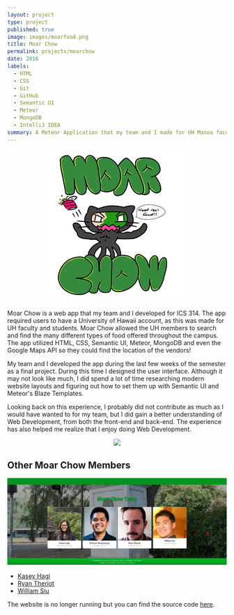 ```yaml
---
layout: project
type: project
published: true
image: images/moarfood.png
title: Moar Chow
permalink: projects/moarchow
date: 2016
labels:
  - HTML
  - CSS
  - Git
  - GitHub
  - Semantic UI
  - Meteor
  - MongoDB
  - IntelliJ IDEA
summary: A Meteor Application that my team and I made for UH Manoa faculty and students to find food on campus.
---
```


<div align="middle">
  <img class="ui image" src="../images/moarfood.png" >
</div>

Moar Chow is a web app that my team and I developed for ICS 314. The app required users to have a University of Hawaii account, as this was made for UH faculty and students. Moar Chow allowed the UH members to search and find the many different types of food offered throughout the campus. The app utilized HTML, CSS, Semantic UI, Meteor, MongoDB and even the Google Maps API so they could find the location of the vendors!

My team and I developed the app during the last few weeks of the semester as a final project. During this time I designed the user interface. Although it may not look like much, I did spend a lot of time researching modern website layouts and figuring out how to set them up with Semantic UI and Meteor's Blaze Templates.

Looking back on this experience, I probably did not contribute as much as I would have wanted to for my team, but I did gain a better understanding of Web Development, from both the front-end and back-end. The experience has also helped me realize that I enjoy doing Web Development.

<div align="middle">
  <img class="ui image" src="../images/moarchow1.png" >
</div>

## Other Moar Chow Members

<div align="middle">
  <img class="ui image" src="../images/teammoarchow.png" >
</div>

<ul>
<li><a href="https://kaseyhagi.github.io/">Kasey Hagi</a></li>
<li><a href="https://rctheriot.github.io/">Ryan Theriot</a></li>
<li><a href="https://williamycsiu.github.io/">William Siu</a></li>
</ul>

The website is no longer running but you can find the source code [here](https://moarchow.github.io/).
<div style="height:50px;"></div>
